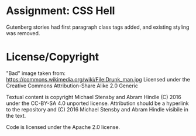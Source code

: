 Assignment: CSS Hell
====================

Gutenberg stories had first paragraph class tags added, and existing styling was removed.

License/Copyright
=================
"Bad" image taken from: https://commons.wikimedia.org/wiki/File:Drunk_man.jpg Licensed under the  Creative Commons Attribution-Share Alike 2.0 Generic


Textual content is copyright Michael Stensby and Abram Hindle (C) 2016 under the CC-BY-SA
4.0 unported license. Attribution should be a hyperlink to the
repository and (C) 2016 Michael Stensby and Abram Hindle visibile in the text.

Code is licensed under the Apache 2.0 license.
